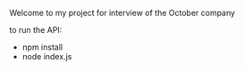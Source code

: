 Welcome to my project for interview of the October company

to run the API:

- npm install
- node index.js
